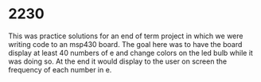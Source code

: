 # 2230
This was practice solutions for an end of term project in which we were writing code to an msp430 board. The goal here was to have the board display at least 40 numbers of e and change colors on the led bulb while it was doing so. At the end it would display to the user on screen the frequency of each number in e.
